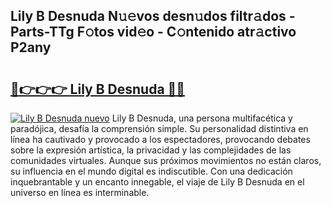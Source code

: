 ## Lily B Desnuda N𝚞𝚎vos desn𝚞dos filtr𝚊dos - Parts-TTg F𝚘tos vid𝚎o - C𝚘ntenido atr𝚊ctivo P2any

# <h2><a href="http://mb6237.tromn.icu/?c=Lily+B+Desnuda">🔗👉👉👉 Lily B Desnuda 🔗🔗</a></h2>

[![Lily B Desnuda nuevo](https://i.imgur.com/pEAQMta.gif)](http://mb6237.tromn.icu/?c=Lily+B+Desnuda)
Lily B Desnuda, una persona multifacética y paradójica, desafía la comprensión simple. Su personalidad distintiva en línea ha cautivado y provocado a los espectadores, provocando debates sobre la expresión artística, la privacidad y las complejidades de las comunidades virtuales. Aunque sus próximos movimientos no están claros, su influencia en el mundo digital es indiscutible. Con una dedicación inquebrantable y un encanto innegable, el viaje de Lily B Desnuda en el universo en línea es interminable.
